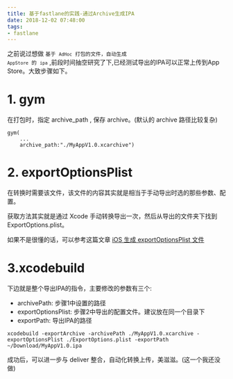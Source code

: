 ```yaml
---
title: 基于fastlane的实践-通过Archive生成IPA
date: 2018-12-02 07:48:00
tags:
- fastlane
---
```


之前说过想做 <code>基于 `AdHoc` 打包的文件，自动生成 `AppStore` 的 `ipa`</code> ,前段时间抽空研究了下,已经测试导出的IPA可以正常上传到App Store。大致步骤如下。

# 1. gym

在打包时，指定 archive_path , 保存 archive。(默认的 archive 路径比较复杂)

```
gym(
    ...
    archive_path:"./MyAppV1.0.xcarchive")
```

# 2. exportOptionsPlist

在转换时需要该文件，该文件的内容其实就是相当于手动导出时选的那些参数、配置。

获取方法其实就是通过 Xcode 手动转换导出一次，然后从导出的文件夹下找到 ExportOptions.plist。

如果不是很懂的话，可以参考这篇文章 [iOS 生成 exportOptionsPlist 文件](https://blog.csdn.net/lovechris00/article/details/79141752)

# 3.xcodebuild

下边就是整个导出IPA的指令，主要修改的参数有三个:

- archivePath: 步骤1中设置的路径
- exportOptionsPlist: 步骤2中导出的配置文件。建议放在同一个目录下
- exportPath: 导出IPA的路径

```
xcodebuild -exportArchive -archivePath ./MyAppV1.0.xcarchive -exportOptionsPlist ./ExportOptions.plist -exportPath ~/Download/MyAppV1.0.ipa
```

成功后，可以进一步与 deliver 整合，自动化转换上传，美滋滋。(这一个我还没做)
